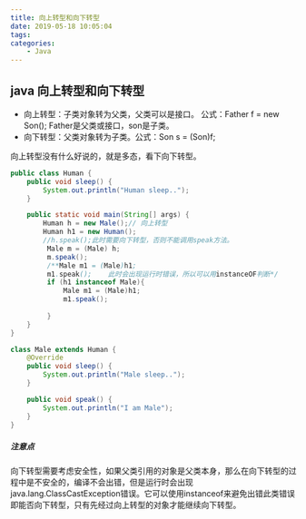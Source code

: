 ```yaml
---
title: 向上转型和向下转型
date: 2019-05-18 10:05:04
tags:
categories: 
	- Java
---
```



## java 向上转型和向下转型

* 向上转型：子类对象转为父类，父类可以是接口。
公式：Father f = new Son();
Father是父类或接口，son是子类。
* 向下转型：父类对象转为子类。公式：Son s = (Son)f;

向上转型没有什么好说的，就是多态，看下向下转型。
```java
public class Human {
    public void sleep() {
        System.out.println("Human sleep..");
    }

    public static void main(String[] args) {
        Human h = new Male();// 向上转型
        Human h1 = new Human();
        //h.speak();此时需要向下转型，否则不能调用speak方法。
         Male m = (Male) h;
         m.speak();
         /**Male m1 = (Male)h1;
         m1.speak();    此时会出现运行时错误，所以可以用instanceOF判断*/
         if (h1 instanceof Male){
             Male m1 = (Male)h1;
             m1.speak();
             
         }
    }
}

class Male extends Human {
    @Override
    public void sleep() {
        System.out.println("Male sleep..");
    }

    public void speak() {
        System.out.println("I am Male");
    }
}
```
##### 注意点
向下转型需要考虑安全性，如果父类引用的对象是父类本身，那么在向下转型的过程中是不安全的，编译不会出错，但是运行时会出现java.lang.ClassCastException错误。它可以使用instanceof来避免出错此类错误即能否向下转型，只有先经过向上转型的对象才能继续向下转型。